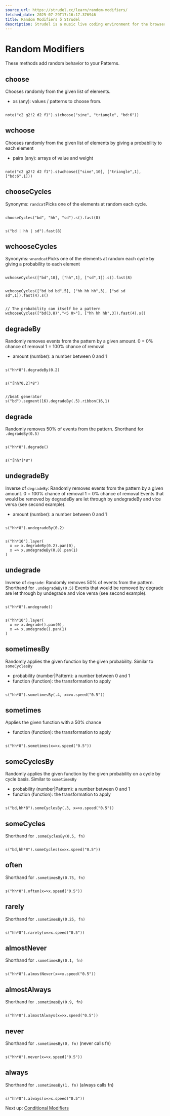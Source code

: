 ```yaml
---
source_url: https://strudel.cc/learn/random-modifiers/
fetched_date: 2025-07-29T17:16:17.376946
title: Random Modifiers ð Strudel
description: Strudel is a music live coding environment for the browser, porting the TidalCycles pattern language to JavaScript.
---
```

 # Random Modifiers

These methods add random behavior to your Patterns.

## choose

Chooses randomly from the given list of elements.

- xs (any): values / patterns to choose from.


```

note("c2 g2!2 d2 f1").s(choose("sine", "triangle", "bd:6"))

```


## wchoose

Chooses randomly from the given list of elements by giving a probability to each element

- pairs (any): arrays of value and weight


```

note("c2 g2!2 d2 f1").s(wchoose(["sine",10], ["triangle",1], ["bd:6",1]))

```


## chooseCycles

Synonyms: `randcat`Picks one of the elements at random each cycle.


```

chooseCycles("bd", "hh", "sd").s().fast(8)

```



```

s("bd | hh | sd").fast(8)

```


## wchooseCycles

Synonyms: `wrandcat`Picks one of the elements at random each cycle by giving a probability to each element


```

wchooseCycles(["bd",10], ["hh",1], ["sd",1]).s().fast(8)

```



```

wchooseCycles(["bd bd bd",5], ["hh hh hh",3], ["sd sd sd",1]).fast(4).s()

```



```

// The probability can itself be a pattern
wchooseCycles(["bd(3,8)","<5 0>"], ["hh hh hh",3]).fast(4).s()

```


## degradeBy

Randomly removes events from the pattern by a given amount.
0 = 0% chance of removal
1 = 100% chance of removal

- amount (number): a number between 0 and 1


```

s("hh*8").degradeBy(0.2)

```



```

s("[hh?0.2]*8")

```



```

//beat generator
s("bd").segment(16).degradeBy(.5).ribbon(16,1)

```


## degrade

Randomly removes 50% of events from the pattern. Shorthand for `.degradeBy(0.5)`


```

s("hh*8").degrade()

```



```

s("[hh?]*8")

```


## undegradeBy

Inverse of `degradeBy`: Randomly removes events from the pattern by a given amount.
0 = 100% chance of removal
1 = 0% chance of removal
Events that would be removed by degradeBy are let through by undegradeBy and vice versa (see second example).

- amount (number): a number between 0 and 1


```

s("hh*8").undegradeBy(0.2)

```



```

s("hh*10").layer(
  x => x.degradeBy(0.2).pan(0),
  x => x.undegradeBy(0.8).pan(1)
)

```


## undegrade

Inverse of `degrade`: Randomly removes 50% of events from the pattern. Shorthand for `.undegradeBy(0.5)`
Events that would be removed by degrade are let through by undegrade and vice versa (see second example).


```

s("hh*8").undegrade()

```



```

s("hh*10").layer(
  x => x.degrade().pan(0),
  x => x.undegrade().pan(1)
)

```


## sometimesBy

Randomly applies the given function by the given probability.
Similar to `someCyclesBy`

- probability (number|Pattern): a number between 0 and 1
- function (function): the transformation to apply


```

s("hh*8").sometimesBy(.4, x=>x.speed("0.5"))

```


## sometimes

Applies the given function with a 50% chance

- function (function): the transformation to apply


```

s("hh*8").sometimes(x=>x.speed("0.5"))

```


## someCyclesBy

Randomly applies the given function by the given probability on a cycle by cycle basis.
Similar to `sometimesBy`

- probability (number|Pattern): a number between 0 and 1
- function (function): the transformation to apply


```

s("bd,hh*8").someCyclesBy(.3, x=>x.speed("0.5"))

```


## someCycles

Shorthand for `.someCyclesBy(0.5, fn)`


```

s("bd,hh*8").someCycles(x=>x.speed("0.5"))

```


## often

Shorthand for `.sometimesBy(0.75, fn)`


```

s("hh*8").often(x=>x.speed("0.5"))

```


## rarely

Shorthand for `.sometimesBy(0.25, fn)`


```

s("hh*8").rarely(x=>x.speed("0.5"))

```


## almostNever

Shorthand for `.sometimesBy(0.1, fn)`


```

s("hh*8").almostNever(x=>x.speed("0.5"))

```


## almostAlways

Shorthand for `.sometimesBy(0.9, fn)`


```

s("hh*8").almostAlways(x=>x.speed("0.5"))

```


## never

Shorthand for `.sometimesBy(0, fn)` (never calls fn)


```

s("hh*8").never(x=>x.speed("0.5"))

```


## always

Shorthand for `.sometimesBy(1, fn)` (always calls fn)


```

s("hh*8").always(x=>x.speed("0.5"))

```


Next up: [Conditional Modifiers](learn_conditional-modifiers.md)

 

